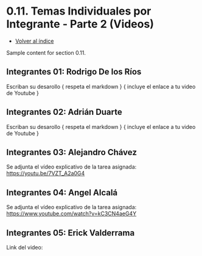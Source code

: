 # 0.11. Temas Individuales por Integrante - Parte 2 (Videos)
- [Volver al índice](/0/0.md)


Sample content for section 0.11.
## Integrantes 01: Rodrigo De los Ríos
Escriban su desarollo { respeta el markdown } { incluye el enlace a tu video de Youtube }

## Integrantes 02: Adrián Duarte
Escriban su desarollo { respeta el markdown } { incluye el enlace a tu video de Youtube }

## Integrantes 03: Alejandro Chávez
Se adjunta el vídeo explicativo de la tarea asignada: https://youtu.be/7VZT_A2a0G4

## Integrantes 04: Angel Alcalá
Se adjunta el vídeo explicativo de la tarea asignada: https://www.youtube.com/watch?v=kC3CN4aeG4Y

## Integrantes 05: Erick Valderrama
Link del video: 